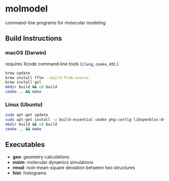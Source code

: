 # molmodel

command-line programs for molecular modeling

## Build Instructions

### macOS (Darwin)

requires Xcode command‑line tools (`clang`, `cmake`, etc.)

```bash
brew update
brew install fftw --build-from-source
brew install gsl
mkdir build && cd build
cmake .. && make
```

### Linux (Ubuntu)

```bash
sudo apt-get update
sudo apt-get install -y build-essential cmake pkg-config libopenblas-dev libfftw3-dev libgsl-dev
mkdir build && cd build
cmake .. && make
```

## Executables

* **geo**: geometry calculations
* **msim**: molecular dynamics simulations
* **rmsd**: root-mean-square deviation between two structures
* **hist**: histograms
